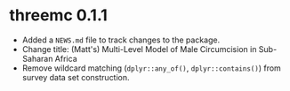 # threemc 0.1.1

* Added a `NEWS.md` file to track changes to the package.
* Change title: (Matt's) Multi-Level Model of Male Circumcision in Sub-Saharan Africa
* Remove wildcard matching (`dplyr::any_of()`, `dplyr::contains()`) from survey data 
  set construction.
  
